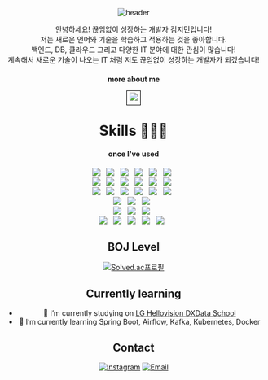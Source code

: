 <div align="center">

![header](https://capsule-render.vercel.app/api?type=waving&color=0D6EFD&height=300&section=header&text=Hi%20there👋&fontSize=90&animation=fadeIn&fontAlignY=38&desc=&descAlignY=51&descAlign=62)



안녕하세요! 끊임없이 성장하는 개발자 김지민입니다! <br/>
저는 새로운 언어와 기술을 학습하고 적용하는 것을 좋아합니다. <br/>
백엔드, DB, 클라우드 그리고 다양한 IT 분야에 대한 관심이 많습니다! <br/>
계속해서 새로운 기술이 나오는 IT 처럼 저도 끊임없이 성장하는 개발자가 되겠습니다! <br/>

<h4> more about me</h4>
<a href="https://lghellovisiondxschool.notion.site/4fea3018c3a44c7f971b31522b199737?pvs=74" target="_blank" style="border: 1px solid black; padding: 5px;">
  <img src="https://img.shields.io/badge/Portfolio-ffffff?style=flat-square&amp;&logo=Notion&amp;&logoColor=black&amp;"/>
</a>



<br>



# Skills 👨🏻‍💻




<h4>once I've used</h4>
<img src="https://img.shields.io/badge/Python-3776AB?style=flat-square&logo=Python&logoColor=white"/> &nbsp
<img src="https://img.shields.io/badge/Django-092E20?style=flat-square&logo=Django&logoColor=white"/> &nbsp
<img src="https://img.shields.io/badge/Kafka-231F20?style=flat-square&logo=apachekafka&logoColor=white"/> &nbsp
<img src="https://img.shields.io/badge/MySQL-4479A1?style=flat-square&logo=MySQL&logoColor=white"/> &nbsp
<img src="https://img.shields.io/badge/MongoDB-47A248?style=flat-square&logo=MongoDB&logoColor=white"/> &nbsp
<img src="https://img.shields.io/badge/SQLite-003B57?style=flat-square&logo=sqlite&logoColor=white"/> &nbsp
<br>
<img src="https://img.shields.io/badge/R-276DC3?style=flat-square&logo=R&logoColor=white"/> &nbsp
<img src="https://img.shields.io/badge/Numpy-013243?style=flat-square&logo=Numpy&logoColor=white"/> &nbsp
<img src="https://img.shields.io/badge/pandas-150458?style=flat-square&logo=pandas&logoColor=white"/> &nbsp
<img src="https://img.shields.io/badge/scikitlearn-F7931E?style=flat-square&logo=scikitlearn&logoColor=white"/> &nbsp
<img src="https://img.shields.io/badge/TensorFlow-FF6F00?style=flat-square&logo=tensorflow&logoColor=white"/> &nbsp
<img src="https://img.shields.io/badge/Tableau-E97627?style=flat-square&logo=tableau&logoColor=white"/> &nbsp
<br>
<img src="https://img.shields.io/badge/AWS-232F3E?style=flat-square&logo=amazonaws&logoColor=white"/> &nbsp
<img src="https://img.shields.io/badge/Amazon%20ECS-FF9900?style=flat-square&logo=Amazon%20ECS&logoColor=white"> &nbsp  
<img src="https://img.shields.io/badge/Amazon%20S3-569A31?style=flat-square&logo=Amazon%20S3&logoColor=white"> &nbsp
<img src="https://img.shields.io/badge/Amazon%20RDS-527FFF?style=flat-square&logo=Amazon%20RDS&logoColor=white"> &nbsp
<img src="https://img.shields.io/badge/Amazon%20CloudFront-FF9900?style=flat-square&logo=amazon-cloudfront&logoColor=white"> &nbsp
<img src="https://img.shields.io/badge/Amazon%20Route%2053-8c4fff?style=flat-square&logo=Amazon%20Route%2053&logoColor=white"> &nbsp
<br>
<img src="https://img.shields.io/badge/PythonAnywhere-3776AB?style=flat-square&logo=pythonanywhere&logoColor=white"> &nbsp
<img src="https://img.shields.io/badge/docker-2496ED?style=flat-square&logo=docker&logoColor=white"/> &nbsp
<img src="https://img.shields.io/badge/GitHub%20Actions-2088FF?style=flat-square&logo=GitHub%20Actions&logoColor=white"/> &nbsp
<br>
<img src="https://img.shields.io/badge/Windows-0078D6?style=flat-square&logo=windows10&logoColor=white"/> &nbsp
<img src="https://img.shields.io/badge/MacOS-000000?style=flat-square&logo=macos&logoColor=white"/> &nbsp
<img src="https://img.shields.io/badge/Ubuntu-E95420?style=flat-square&logo=ubuntu&logoColor=white"/> &nbsp
<br>
<img src="https://img.shields.io/badge/Github-181717?style=flat-square&logo=Github&logoColor=white"/> &nbsp
<img src="https://img.shields.io/badge/Notion-000000?style=flat-square&logo=Notion&logoColor=white"/> &nbsp
<img src="https://img.shields.io/badge/Slack-4A154B?style=flat-square&logo=slack&logoColor=white"/> &nbsp
<img src="https://img.shields.io/badge/PyCharm-000000?style=flat-square&logo=pycharm&logoColor=white"/> &nbsp
<img src="https://img.shields.io/badge/VSCode-007ACC?style=flat-square&logo=visual-studio-code&logoColor=white"/> &nbsp




## BOJ Level

[![Solved.ac프로필](http://mazassumnida.wtf/api/generate_badge?boj=jimin713)](https://solved.ac/jimin713)

## Currently learning



- 🔭 I’m currently studying on <a href='http://lghellovisiondataschool.rapa.or.kr/ft/main.do?utm_source=boottent&utm_medium=referral'>LG Hellovision DXData School</a>
- 🌱 I’m currently learning Spring Boot, Airflow, Kafka, Kubernetes, Docker
## Contact

[![instagram](https://img.shields.io/badge/instagram-EC036A?style=flat&logo=instagram&logoColor=white&link=https://www.instagram.com/revolt_cool)](https://www.instagram.com/g.mini_07.13/)
[![Email](https://img.shields.io/badge/jimin713@Naver.com-005FF9?style=flat&logo=Gmail&logoColor=#EA4335&link=mailto:jimin713@naver.com)](mailto:jimin713@naver.com)



<!--
**JMboy713/JMboy713** is a ✨ _special_ ✨ repository because its `README.md` (this file) appears on your GitHub profile.

Here are some ideas to get you started:
<img src="https://github-readme-stats.vercel.app/api?username=JMboy713&show_icons=true">

![!



- 👯 I’m looking to collaborate on ...
- 🤔 I’m looking for help with ...
- 💬 Ask me about ...

- 😄 Pronouns: ...
- ⚡ Fun fact: ...
-->
</div>
